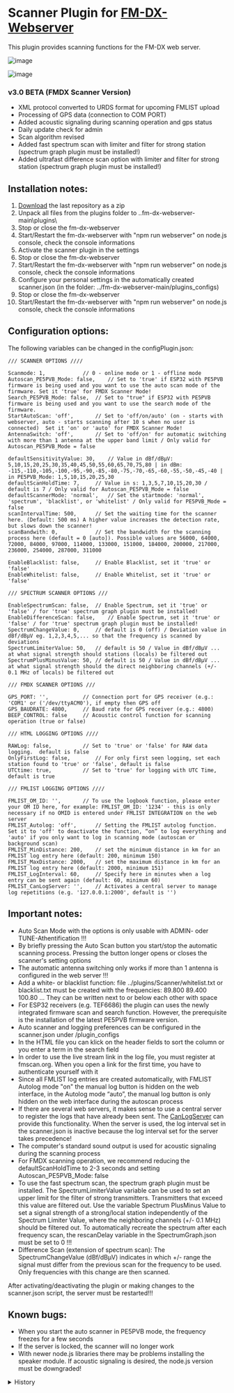 # Scanner Plugin for [FM-DX-Webserver](https://github.com/NoobishSVK/fm-dx-webserver)

This plugin provides scanning functions for the FM-DX web server.

![image](https://github.com/user-attachments/assets/fc4d92c1-b5eb-4191-921a-c1afc4feb2aa)


![image](https://github.com/user-attachments/assets/9b3401ac-1595-4f4b-a186-9f7e7c6eaead)

### v3.0 BETA (FMDX Scanner Version)

- XML protocol converted to URDS format for upcoming FMLIST upload
- Processing of GPS data (connection to COM PORT)
- Added acoustic signaling during scanning operation and gps status
- Daily update check for admin
- Scan algorithm revised
- Added fast spectrum scan with limiter and filter for strong station (spectrum graph plugin must be installed!)
- Added ultrafast difference scan option with limiter and filter for strong station (spectrum graph plugin must be installed!)

## Installation notes:

1. [Download](https://github.com/Highpoint2000/webserver-scanner/releases) the last repository as a zip
2. Unpack all files from the plugins folder to ..fm-dx-webserver-main\plugins\ 
3. Stop or close the fm-dx-webserver
4. Start/Restart the fm-dx-webserver with "npm run webserver" on node.js console, check the console informations
5. Activate the scanner plugin in the settings
6. Stop or close the fm-dx-webserver
7. Start/Restart the fm-dx-webserver with "npm run webserver" on node.js console, check the console informations
8. Configure your personal settings in the automatically created scanner.json (in the folder: ../fm-dx-webserver-main/plugins_configs)
9. Stop or close the fm-dx-webserver
10. Start/Restart the fm-dx-webserver with "npm run webserver" on node.js console, check the console informations

## Configuration options:

The following variables can be changed in the configPlugin.json:

    /// SCANNER OPTIONS ////

    Scanmode: 1, 			// 0 - online mode or 1 - offline mode
    Autoscan_PE5PVB_Mode: false,	// Set to 'true' if ESP32 with PE5PVB firmware is being used and you want to use the auto scan mode of the firmware. Set it 'true' for FMDX Scanner Mode!
    Search_PE5PVB_Mode: false, 	// Set to "true" if ESP32 with PE5PVB firmware is being used and you want to use the search mode of the firmware.
    StartAutoScan: 'off', 		// Set to 'off/on/auto' (on - starts with webserver, auto - starts scanning after 10 s when no user is connected)  Set it 'on' or 'auto' for FMDX Scanner Mode!
    AntennaSwitch: 'off', 		// Set to 'off/on' for automatic switching with more than 1 antenna at the upper band limit / Only valid for Autoscan_PE5PVB_Mode = false 
	
    defaultSensitivityValue: 30, 	// Value in dBf/dBµV: 5,10,15,20,25,30,35,40,45,50,55,60,65,70,75,80 | in dBm: -115,-110,-105,-100,-95,-90,-85,-80,-75,-70,-65,-60,-55,-50,-45,-40 | in PE5PVB_Mode: 1,5,10,15,20,25,30
    defaultScanHoldTime: 7, 	// Value in s: 1,3,5,7,10,15,20,30 / default is 7 / Only valid for Autoscan_PE5PVB_Mode = false 
    defaultScannerMode: 'normal', 	// Set the startmode: 'normal', 'spectrum', 'blacklist', or 'whitelist' / Only valid for PE5PVB_Mode = false 
    scanIntervalTime: 500,		// Set the waiting time for the scanner here. (Default: 500 ms) A higher value increases the detection rate, but slows down the scanner!
    scanBandwith: 0,          	// Set the bandwidth for the scanning process here (default = 0 [auto]). Possible values ​​are 56000, 64000, 72000, 84000, 97000, 114000, 133000, 151000, 184000, 200000, 217000, 236000, 254000, 287000, 311000

    EnableBlacklist: false,		// Enable Blacklist, set it 'true' or 'false' 
    EnableWhitelist: false,		// Enable Whitelist, set it 'true' or 'false' 
    
    /// SPECTRUM SCANNER OPTIONS ///
    
    EnableSpectrumScan: false,	// Enable Spectrum, set it 'true' or 'false' / for 'true' spectrum graph plugin must be installed!
    EnableDifferenceScan: false,	// Enable Spectrum, set it 'true' or 'false' / for 'true' spectrum graph plugin must be installed!
    SpectrumChangeValue: 0,		// default is 0 (off) / Deviation value in dBf/dBµV eg. 1,2,3,4,5,... so that the frequency is scanned by deviations
    SpectrumLimiterValue: 50,	// default is 50 / Value in dBf/dBµV ... at what signal strength should stations (locals) be filtered out
    SpectrumPlusMinusValue: 50,	// default is 50 / Value in dBf/dBµV ... at what signal strength should the direct neighboring channels (+/- 0.1 MHz of locals) be filtered out

    /// FMDX SCANNER OPTIONS ///

    GPS_PORT: '', 			// Connection port for GPS receiver (e.g.: 'COM1' or ('/dev/ttyACM0'), if empty then GPS off
    GPS_BAUDRATE: 4800,		// Baud rate for GPS receiver (e.g.: 4800)	
    BEEP_CONTROL: false		// Acoustic control function for scanning operation (true or false)

    /// HTML LOGGING OPTIONS ////
	
    RAWLog: false, 			// Set to 'true' or 'false' for RAW data logging.  default is false
    OnlyFirstLog: false, 		// For only first seen logging, set each station found to 'true' or 'false', default is false
    UTCtime: true, 			// Set to 'true' for logging with UTC Time, default is true

    /// FMLIST LOGGING OPTIONS ////
 
    FMLIST_OM_ID: '', 		// To use the logbook function, please enter your OM ID here, for example: FMLIST_OM_ID: '1234' - this is only necessary if no OMID is entered under FMLIST INTEGRATION on the web server
    FMLIST_Autolog: 'off',		// Setting the FMLIST autolog function. Set it to 'off' to deactivate the function, “on” to log everything and 'auto' if you only want to log in scanning mode (autoscan or background scan)
    FMLIST_MinDistance: 200,	// set the minimum distance in km for an FMLIST log entry here (default: 200, minimum 150)
    FMLIST_MaxDistance: 2000,  	// set the maximum distance in km for an FMLIST log entry here (default: 2000, minimum 151)
    FMLIST_LogInterval: 60,    	// Specify here in minutes when a log entry can be sent again (default: 60, minimum 60)
    FMLIST_CanLogServer: '',	// Activates a central server to manage log repetitions (e.g. '127.0.0.1:2000', default is '')


 

## Important notes: 

- Auto Scan Mode with the options is only usable with ADMIN- oder TUNE-Athentification !!!
- By briefly pressing the Auto Scan button you start/stop the automatic scanning process. Pressing the button longer opens or closes the scanner's setting options
- The automatic antenna switching only works if more than 1 antenna is configured in the web server !!!
- Add a white- or blacklist function: file ../plugins/Scanner/whitelist.txt or blacklist.txt must be created with the frequencies:  89.800 89.400 100.80 ... They can be written next to or below each other with space
- For ESP32 receivers (e.g. TEF6686) the plugin can uses the newly integrated firmware scan and search function. However, the prerequisite is the installation of the latest PE5PVB firmware version. 
- Auto scanner and logging preferences can be configured in the scanner.json under /plugin_configs
- In the HTML file you can klick on the header fields to sort the column or you enter a term in the search field
- In order to use the live stream link in the log file, you must register at fmscan.org. When you open a link for the first time, you have to authenticate yourself with it
- Since all FMLIST log entries are created automatically, with FMLIST Autolog  mode "on" the manual log button is hidden on the web interface, in the Autolog mode “auto”, the manual log button is only hidden on the web interface during the autoscan process
- If there are several web servers, it makes sense to use a central server to register the logs that have already been sent. The [CanLogServer](https://github.com/Highpoint2000/canlog-server) can provide this functionality. When the server is used, the log interval set in the scanner.json is inactive because the log interval set for the server takes precedence!
- The computer's standard sound output is used for acoustic signaling during the scanning process
- For FMDX scanning operation, we recommend reducing the defaultScanHoldTime to 2-3 seconds and setting Autoscan_PE5PVB_Mode: false
- To use the fast spectrum scan, the spectrum graph plugin must be installed. The SpectrumLimiterValue variable can be used to set an upper limit for the filter of strong transmitters. Transmitters that exceed this value are filtered out. Use the variable Spectrum PlusMinus Value to set a signal strength of a strong/local station independently of the Spectrum Limiter Value, where the neighboring channels (+/- 0.1 MHz) should be filtered out. To automatically recreate the spectrum after each frequency scan, the rescanDelay variable in the SpectrumGraph.json must be set to 0 !!! 
- Difference Scan (extension of spectrum scan): The SpectrumChangeValue (dBf/dBµV) indicates in which +/- range the signal must differ from the previous scan for the frequency to be used. Only frequencies with this change are then scanned.


After activating/deactivating the plugin or making changes to the scanner.json script, the server must be restarted!!!

## Known bugs:
- When you start the auto scanner in PE5PVB mode, the frequency freezes for a few seconds
- If the server is locked, the scanner will no longer work
- With newer node.js libraries there may be problems installing the speaker module. If acoustic signaling is desired, the node.js version must be downgraded!

<details>
  <summary>History</summary>

### v2.8d (only works from web server version 1.3.1 and CanLogServer 2.0!!!)

- Starting frequencies above 74 MHz are rounded to 100 kHz during the autoscan

### v2.8c (only works from web server version 1.3.1 and CanLogServer 2.0!!!)

- bugfixing
- Adjustments for [CanLogServer](https://github.com/Highpoint2000/canlog-server) (Version 2.0)

### v2.8b (only works from web server version 1.3.1 !!!)

- Automatic jump back of the background scanner to the initial frequency if no frequency is configured when loading the web server

### v2.8a (only works from web server version 1.3.1 !!!)

- Option to use the CanLogServer (see important notes!)

### v2.8 (only works from web server version 1.3.1 !!!)

- FMLIST integration for automatic logging (For details see configuration options and important notes!)

### v2.7b (only works from web server version 1.2.8.1 !!!)

- Bugfixing

### v2.7a (only works from web server version 1.2.8.1 !!!)

- Bugfixing

### v2.7a (only works from web server version 1.2.8.1 !!!)

- Added options to set scanIntervalTime and scanBandwith in the configuration file
- Delay serialport connection loss check on startup (thanks to AmateurRadioDude)
- Added signal strength to logfile

### v2.6c (only works from web server version 1.2.8.1 !!!)

- Blacklist and Whitelist can switch off in config file
- Fixed problem creating plugins_configs path

### v2.6b (only works from web server version 1.2.8.1 !!!)
- bugfixing
- configPlugin.json is moved to ../fm-dx-webserver-main/plugins_configs/scanner.json
- Switches for blacklist and whitelist built into the config file
- HTML Language Tag set to English

### v2.6a (only works from web server version 1.2.8.1 !!!)
- Adaptation of the web socket /extra to /data_plugins, index.js update is no longer needed from now on!

### v2.6 (only works from web server version 1.2.8 !!!)
- New notification design (Toast Notification)

### v2.5 (only works from web server version 1.2.6 - older versions must take the plugin version 1.3c oder 1.3d !!!)
- FIRST LOG MODE now displayed in the log file

### v2.4 (only works from web server version 1.2.6 - older versions must take the plugin version 1.3c oder 1.3d !!!)
- Fixed configuration is now stored in configPlugin.json

### v2.3 (only works from web server version 1.2.6 - older versions must take the plugin version 1.3c oder 1.3d !!!)
- 0.01 MHz Fixed error when exceeding OIRT upper limit
- Fixed bug when crossing the date line at UTC
- The station IDs of Polish radio stations are now identified via a separate database file
- Renamed maps.fmdx.pl to maps.fmdx.org and FMDX links to MAP links
- The MAP ALL link is now created dynamically and adapts to the log filter, and there are now distance restrictions in the log file
- The refresh interval of the log file has been increased to 10 seconds
- Fixed logging and autostart for PE5PVB mode

### v2.2 (only works from web server version 1.2.6 - older versions must take the plugin version 1.3c oder 1.3d !!!)
- New layout for HTML logfile with search/sort Options, Toggle Button for auto refresh and dark mode
- Time display corrected for local time
- Scan step size implemented for OIRT band
- Default selection 87.5-108 MHz if no limits are set (caused problems in previous versions!)

### v2.1 (only works from web server version 1.2.6 - older versions must take the plugin version 1.3c oder 1.3d !!!)
- Mobile control for autoscan
- CSV log files (RAW + filtered) and HTML log files (RAW + filtered) can be saved automatically in /web/logs
- Time in Logfiles can be set to UTC
- HTML-Logfiles has 5 seconds autorefresh inside
- Logfiles can be download with RDS-Logger CSV- & HTML Buttons (You need RDS-Logger Plugin from v1.5) or via DX-Alert email (You need DX-Alert Plugin v. 2.0a)

### v2.0 (only works from web server version 1.2.6 - older versions must take the plugin version 1.3c oder 1.3d !!!)
- Automatic background scan when no user is connected or automatic start when the web server is started
- Automatic antenna switching on upper band limit
- Hide the control buttons when autoscan mode is active (blinking information!)
- Activating the scanner control function is done by holding down the auto scan buttons
- blacklist.txt and whitlist.txt are now loaded from the plugin path
- Server plugins are activated/deactivated via the web server GUI
- Proxy Server ready (Tnx to _zer0_gravity_)

### v1.3e (only works from web server version 1.2.6 - older versions must take the plugin version 1.3c oder 1.3d !!!)
- compatible with changed websocket data in version 1.2.6
- Increase scan and search speed

### v1.3d (only works from web server version 1.2.3 - older versions must take the plugin version 1.3c !!!)
- Problem with multiple connections (user online) fixed

### v1.3c
- Fixed a bug due to missing band limits
- Autoscan mode button is visible again without login

### v1.3b
- optimze scan performance
- longer RDS detection if PI-code detected

### v1.3a
- optimze the blacklist processing
- Add a white list function (file /web/scanner/whitelist.txt must be created with the frequencies:  89.800 89.400 100.80 ... They can be written next to or below each other with spaces)
- separate software switches for auto scan and search mode << >> (Mixed Mode with PE5PVB Firmware) 

### v1.3
- Added Auto Scan Mode for ALL Devices including settings (blacklist on/off, sensivity, scan hold time). To do this, set the query off PE5PVB Firmware in the header of the script to 'false'.
- Default values ​​for mode, sensitivity and scan hold time can be set in the script
- blacklist on/off and sensivity have affect the manual search mode << >>
- To use the blacklist option, a file /web/scanner/blacklist.txt must be created  (For example, the frequencies that should not be logged must be: 89.800 89.400 100.80 ... They can be written next to or below each other with spaces)

### v1.2
- Added Scan Sensitivity and Scanhold Time settings
- Design issues fixed

### v1.1
- Add a Auto Scan Mode for ESP32 receiver (Newewst PE5PVB ESP32 firmware (RC-Version) required!)
- Merging the functionalities of v1.0 and v1.0a (Switching in JS-Code)

### v1.0a
- Direct use of the integrated scan function of the ESP32 receiver (PE5PVB ESP32 firmware required!)
- Fixed issue with incorrect number of users

### v1.0
- Plugin scan function

</details>
